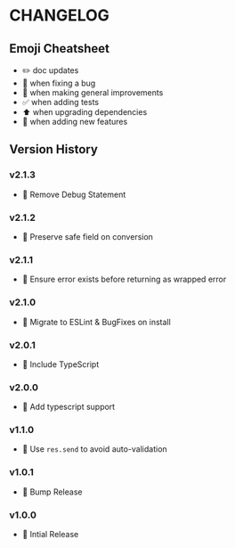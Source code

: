 # CHANGELOG

## Emoji Cheatsheet
- :pencil2: doc updates
- :bug: when fixing a bug
- :rocket: when making general improvements
- :white_check_mark: when adding tests
- :arrow_up: when upgrading dependencies
- :tada: when adding new features

## Version History

### v2.1.3

- :bug: Remove Debug Statement

### v2.1.2

- :bug: Preserve safe field on conversion

### v2.1.1

- :bug: Ensure error exists before returning as wrapped error

### v2.1.0

- :bug: Migrate to ESLint & BugFixes on install

### v2.0.1

- :bug: Include TypeScript

### v2.0.0

- :tada: Add typescript support

### v1.1.0

- :bug: Use `res.send` to avoid auto-validation

### v1.0.1

- :rocket: Bump Release

### v1.0.0

- :rocket: Intial Release

